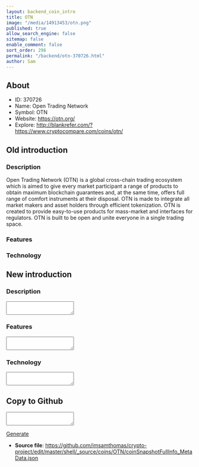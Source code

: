 ```yaml
---
layout: backend_coin_intro
title: OTN
image: "/media/14913453/otn.png"
published: true
allow_search_engine: false
sitemap: false
enable_comment: false
sort_order: 296
permalink: "/backend/otn-370726.html"
author: Sam
---
```


## About

- ID: 370726
- Name: Open Trading Network
- Symbol: OTN
- Website: https://otn.org/
- Explore: http://blankrefer.com/?https://www.cryptocompare.com/coins/otn/


## Old introduction

### Description

<p>Open Trading Network (OTN) is a global cross-chain trading ecosystem which is aimed to give every market participant a range of products to obtain maximum blockchain guarantees and, at the same time, offers full range of comfort instruments at their disposal. OTN is made to integrate all market makers and asset holders through efficient tokenization. OTN is created to provide easy-to-use products for mass-market and interfaces for regulators. OTN is built to be open and unite everyone in a single trading space.</p>

### Features


### Technology




## New introduction


### Description
<textarea id="meta_description" name="description"></textarea>

### Features
<textarea id="meta_features" name="features"></textarea>

### Technology
<textarea id="meta_technology" name="technology"></textarea>


## Copy to Github

<textarea id="coinsnapshotfullinfo_metadata"></textarea>

<a href="#gen" onclick="generateMetaDatJson()">Generate</a>

- **Source file**: <a href="https://github.com/imsamthomas/crypto-project/edit/master/shell/_source/coins/OTN/coinSnapshotFullInfo_MetaData.json">https://github.com/imsamthomas/crypto-project/edit/master/shell/_source/coins/OTN/coinSnapshotFullInfo_MetaData.json</a>

